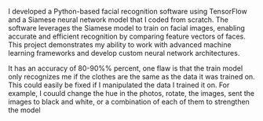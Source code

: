 I developed a Python-based facial recognition software using TensorFlow and a Siamese neural network model that I coded from scratch. The software leverages the Siamese model to train on facial images, enabling accurate and efficient recognition by comparing feature vectors of faces. This project demonstrates my ability to work with advanced machine learning frameworks and develop custom neural network architectures.

It has an accuracy of 80-90%% percent, one flaw is that the train model only recognizes me if the clothes are the same as the data it was trained on. This could easily be fixed if I manipulated the data I trained it on.
For example, I couuld change the hue in the photos, rotate, the images, sent the images to black and white, or a combination of each of them to strengthen the model 
